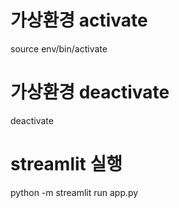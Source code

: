 

# 가상환경 activate
source env/bin/activate

# 가상환경 deactivate
deactivate

# streamlit 실행
python -m streamlit run app.py  